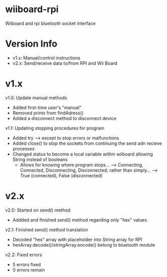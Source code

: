 # wiiboard-rpi
Wiiboard and rpi bluetooth socket interface

# Version Info
- v1.x: Manual/control instructions
- v2.x: Send/receive data to/from RPI and Wii Board

# v1.x
v1.0: Update manual methods
- Added first-time user's "manual"
- Removed prints from findAdress()
- Added a disconnect method to disconnect device

v1.1: Updating stopping procedures for program
- Added try --> except to stop errors or malfunctions
- Added close() to stop the sockets from continuing the send adn recieve processes
- Changed status to become a local variable within wiiboard allowing String instead of booleans
  - Allows for knowing where program stops... --> Connecting, Connected, Disconnecting, Disconnected; rather than simply... --> True (connected), False (disconnected)

# v2.x
v2.0: Started on send() method
- Addded and finished send() method regarding only "hex" values

v2.1: Finished send() method translation
- Decoded "hex" array with placeholder into String array for RPI
- hexArray.decode()/stringArray.encode() belong to bluetooth module

v2.2: Fixed errors
-  5 errors fixed
-  0 errors remain
